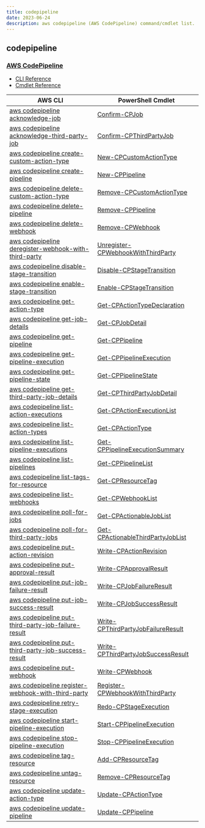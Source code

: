 ```yaml
---
title: codepipeline
date: 2023-06-24
description: aws codepipeline (AWS CodePipeline) command/cmdlet list.
---
```


## codepipeline

### [AWS CodePipeline](https://aws.amazon.com/codepipeline/)

* [CLI Reference](https://awscli.amazonaws.com/v2/documentation/api/latest/reference/codepipeline/index.html)
* [Cmdlet Reference](https://docs.aws.amazon.com/powershell/latest/reference/items/AWS_CodePipeline_cmdlets.html)

|AWS CLI|PowerShell Cmdlet|
|----|----|
|[aws codepipeline acknowledge-job](https://awscli.amazonaws.com/v2/documentation/api/latest/reference/codepipeline/acknowledge-job.html)|[Confirm-CPJob](https://docs.aws.amazon.com/powershell/latest/reference/items/Confirm-CPJob.html)|
|[aws codepipeline acknowledge-third-party-job](https://awscli.amazonaws.com/v2/documentation/api/latest/reference/codepipeline/acknowledge-third-party-job.html)|[Confirm-CPThirdPartyJob](https://docs.aws.amazon.com/powershell/latest/reference/items/Confirm-CPThirdPartyJob.html)|
|[aws codepipeline create-custom-action-type](https://awscli.amazonaws.com/v2/documentation/api/latest/reference/codepipeline/create-custom-action-type.html)|[New-CPCustomActionType](https://docs.aws.amazon.com/powershell/latest/reference/items/New-CPCustomActionType.html)|
|[aws codepipeline create-pipeline](https://awscli.amazonaws.com/v2/documentation/api/latest/reference/codepipeline/create-pipeline.html)|[New-CPPipeline](https://docs.aws.amazon.com/powershell/latest/reference/items/New-CPPipeline.html)|
|[aws codepipeline delete-custom-action-type](https://awscli.amazonaws.com/v2/documentation/api/latest/reference/codepipeline/delete-custom-action-type.html)|[Remove-CPCustomActionType](https://docs.aws.amazon.com/powershell/latest/reference/items/Remove-CPCustomActionType.html)|
|[aws codepipeline delete-pipeline](https://awscli.amazonaws.com/v2/documentation/api/latest/reference/codepipeline/delete-pipeline.html)|[Remove-CPPipeline](https://docs.aws.amazon.com/powershell/latest/reference/items/Remove-CPPipeline.html)|
|[aws codepipeline delete-webhook](https://awscli.amazonaws.com/v2/documentation/api/latest/reference/codepipeline/delete-webhook.html)|[Remove-CPWebhook](https://docs.aws.amazon.com/powershell/latest/reference/items/Remove-CPWebhook.html)|
|[aws codepipeline deregister-webhook-with-third-party](https://awscli.amazonaws.com/v2/documentation/api/latest/reference/codepipeline/deregister-webhook-with-third-party.html)|[Unregister-CPWebhookWithThirdParty](https://docs.aws.amazon.com/powershell/latest/reference/items/Unregister-CPWebhookWithThirdParty.html)|
|[aws codepipeline disable-stage-transition](https://awscli.amazonaws.com/v2/documentation/api/latest/reference/codepipeline/disable-stage-transition.html)|[Disable-CPStageTransition](https://docs.aws.amazon.com/powershell/latest/reference/items/Disable-CPStageTransition.html)|
|[aws codepipeline enable-stage-transition](https://awscli.amazonaws.com/v2/documentation/api/latest/reference/codepipeline/enable-stage-transition.html)|[Enable-CPStageTransition](https://docs.aws.amazon.com/powershell/latest/reference/items/Enable-CPStageTransition.html)|
|[aws codepipeline get-action-type](https://awscli.amazonaws.com/v2/documentation/api/latest/reference/codepipeline/get-action-type.html)|[Get-CPActionTypeDeclaration](https://docs.aws.amazon.com/powershell/latest/reference/items/Get-CPActionTypeDeclaration.html)|
|[aws codepipeline get-job-details](https://awscli.amazonaws.com/v2/documentation/api/latest/reference/codepipeline/get-job-details.html)|[Get-CPJobDetail](https://docs.aws.amazon.com/powershell/latest/reference/items/Get-CPJobDetail.html)|
|[aws codepipeline get-pipeline](https://awscli.amazonaws.com/v2/documentation/api/latest/reference/codepipeline/get-pipeline.html)|[Get-CPPipeline](https://docs.aws.amazon.com/powershell/latest/reference/items/Get-CPPipeline.html)|
|[aws codepipeline get-pipeline-execution](https://awscli.amazonaws.com/v2/documentation/api/latest/reference/codepipeline/get-pipeline-execution.html)|[Get-CPPipelineExecution](https://docs.aws.amazon.com/powershell/latest/reference/items/Get-CPPipelineExecution.html)|
|[aws codepipeline get-pipeline-state](https://awscli.amazonaws.com/v2/documentation/api/latest/reference/codepipeline/get-pipeline-state.html)|[Get-CPPipelineState](https://docs.aws.amazon.com/powershell/latest/reference/items/Get-CPPipelineState.html)|
|[aws codepipeline get-third-party-job-details](https://awscli.amazonaws.com/v2/documentation/api/latest/reference/codepipeline/get-third-party-job-details.html)|[Get-CPThirdPartyJobDetail](https://docs.aws.amazon.com/powershell/latest/reference/items/Get-CPThirdPartyJobDetail.html)|
|[aws codepipeline list-action-executions](https://awscli.amazonaws.com/v2/documentation/api/latest/reference/codepipeline/list-action-executions.html)|[Get-CPActionExecutionList](https://docs.aws.amazon.com/powershell/latest/reference/items/Get-CPActionExecutionList.html)|
|[aws codepipeline list-action-types](https://awscli.amazonaws.com/v2/documentation/api/latest/reference/codepipeline/list-action-types.html)|[Get-CPActionType](https://docs.aws.amazon.com/powershell/latest/reference/items/Get-CPActionType.html)|
|[aws codepipeline list-pipeline-executions](https://awscli.amazonaws.com/v2/documentation/api/latest/reference/codepipeline/list-pipeline-executions.html)|[Get-CPPipelineExecutionSummary](https://docs.aws.amazon.com/powershell/latest/reference/items/Get-CPPipelineExecutionSummary.html)|
|[aws codepipeline list-pipelines](https://awscli.amazonaws.com/v2/documentation/api/latest/reference/codepipeline/list-pipelines.html)|[Get-CPPipelineList](https://docs.aws.amazon.com/powershell/latest/reference/items/Get-CPPipelineList.html)|
|[aws codepipeline list-tags-for-resource](https://awscli.amazonaws.com/v2/documentation/api/latest/reference/codepipeline/list-tags-for-resource.html)|[Get-CPResourceTag](https://docs.aws.amazon.com/powershell/latest/reference/items/Get-CPResourceTag.html)|
|[aws codepipeline list-webhooks](https://awscli.amazonaws.com/v2/documentation/api/latest/reference/codepipeline/list-webhooks.html)|[Get-CPWebhookList](https://docs.aws.amazon.com/powershell/latest/reference/items/Get-CPWebhookList.html)|
|[aws codepipeline poll-for-jobs](https://awscli.amazonaws.com/v2/documentation/api/latest/reference/codepipeline/poll-for-jobs.html)|[Get-CPActionableJobList](https://docs.aws.amazon.com/powershell/latest/reference/items/Get-CPActionableJobList.html)|
|[aws codepipeline poll-for-third-party-jobs](https://awscli.amazonaws.com/v2/documentation/api/latest/reference/codepipeline/poll-for-third-party-jobs.html)|[Get-CPActionableThirdPartyJobList](https://docs.aws.amazon.com/powershell/latest/reference/items/Get-CPActionableThirdPartyJobList.html)|
|[aws codepipeline put-action-revision](https://awscli.amazonaws.com/v2/documentation/api/latest/reference/codepipeline/put-action-revision.html)|[Write-CPActionRevision](https://docs.aws.amazon.com/powershell/latest/reference/items/Write-CPActionRevision.html)|
|[aws codepipeline put-approval-result](https://awscli.amazonaws.com/v2/documentation/api/latest/reference/codepipeline/put-approval-result.html)|[Write-CPApprovalResult](https://docs.aws.amazon.com/powershell/latest/reference/items/Write-CPApprovalResult.html)|
|[aws codepipeline put-job-failure-result](https://awscli.amazonaws.com/v2/documentation/api/latest/reference/codepipeline/put-job-failure-result.html)|[Write-CPJobFailureResult](https://docs.aws.amazon.com/powershell/latest/reference/items/Write-CPJobFailureResult.html)|
|[aws codepipeline put-job-success-result](https://awscli.amazonaws.com/v2/documentation/api/latest/reference/codepipeline/put-job-success-result.html)|[Write-CPJobSuccessResult](https://docs.aws.amazon.com/powershell/latest/reference/items/Write-CPJobSuccessResult.html)|
|[aws codepipeline put-third-party-job-failure-result](https://awscli.amazonaws.com/v2/documentation/api/latest/reference/codepipeline/put-third-party-job-failure-result.html)|[Write-CPThirdPartyJobFailureResult](https://docs.aws.amazon.com/powershell/latest/reference/items/Write-CPThirdPartyJobFailureResult.html)|
|[aws codepipeline put-third-party-job-success-result](https://awscli.amazonaws.com/v2/documentation/api/latest/reference/codepipeline/put-third-party-job-success-result.html)|[Write-CPThirdPartyJobSuccessResult](https://docs.aws.amazon.com/powershell/latest/reference/items/Write-CPThirdPartyJobSuccessResult.html)|
|[aws codepipeline put-webhook](https://awscli.amazonaws.com/v2/documentation/api/latest/reference/codepipeline/put-webhook.html)|[Write-CPWebhook](https://docs.aws.amazon.com/powershell/latest/reference/items/Write-CPWebhook.html)|
|[aws codepipeline register-webhook-with-third-party](https://awscli.amazonaws.com/v2/documentation/api/latest/reference/codepipeline/register-webhook-with-third-party.html)|[Register-CPWebhookWithThirdParty](https://docs.aws.amazon.com/powershell/latest/reference/items/Register-CPWebhookWithThirdParty.html)|
|[aws codepipeline retry-stage-execution](https://awscli.amazonaws.com/v2/documentation/api/latest/reference/codepipeline/retry-stage-execution.html)|[Redo-CPStageExecution](https://docs.aws.amazon.com/powershell/latest/reference/items/Redo-CPStageExecution.html)|
|[aws codepipeline start-pipeline-execution](https://awscli.amazonaws.com/v2/documentation/api/latest/reference/codepipeline/start-pipeline-execution.html)|[Start-CPPipelineExecution](https://docs.aws.amazon.com/powershell/latest/reference/items/Start-CPPipelineExecution.html)|
|[aws codepipeline stop-pipeline-execution](https://awscli.amazonaws.com/v2/documentation/api/latest/reference/codepipeline/stop-pipeline-execution.html)|[Stop-CPPipelineExecution](https://docs.aws.amazon.com/powershell/latest/reference/items/Stop-CPPipelineExecution.html)|
|[aws codepipeline tag-resource](https://awscli.amazonaws.com/v2/documentation/api/latest/reference/codepipeline/tag-resource.html)|[Add-CPResourceTag](https://docs.aws.amazon.com/powershell/latest/reference/items/Add-CPResourceTag.html)|
|[aws codepipeline untag-resource](https://awscli.amazonaws.com/v2/documentation/api/latest/reference/codepipeline/untag-resource.html)|[Remove-CPResourceTag](https://docs.aws.amazon.com/powershell/latest/reference/items/Remove-CPResourceTag.html)|
|[aws codepipeline update-action-type](https://awscli.amazonaws.com/v2/documentation/api/latest/reference/codepipeline/update-action-type.html)|[Update-CPActionType](https://docs.aws.amazon.com/powershell/latest/reference/items/Update-CPActionType.html)|
|[aws codepipeline update-pipeline](https://awscli.amazonaws.com/v2/documentation/api/latest/reference/codepipeline/update-pipeline.html)|[Update-CPPipeline](https://docs.aws.amazon.com/powershell/latest/reference/items/Update-CPPipeline.html)|

